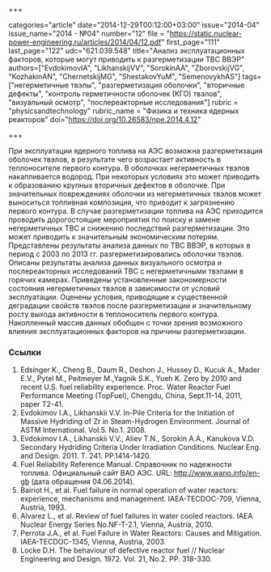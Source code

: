 +++

categories="article"
date="2014-12-29T00:12:00+03:00"
issue="2014-04"
issue_name="2014 - №04"
number="12"
file = "https://static.nuclear-power-engineering.ru/articles/2014/04/12.pdf"
first_page="111"
last_page="122"
udc="621.039.548"
title="Анализ эксплуатационных факторов, которые могут приводить к разгерметизации ТВС ВВЭР"
authors=["EvdokimovIA", "LikhanskijVV", "SorokinAA", "ZborovskijVG", "KozhakinAN", "ChernetskijMG",
"ShestakovYuM", "SemenovykhAS"]
tags=["негерметичные твэлы", "разгерметизация оболочки", "вторичные дефекты", "контроль герметичности оболочек (КГО) твэлов", "визуальный осмотр", "послереакторные исследования"]
rubric = "physicsandtechnology"
rubric_name = "Физика и техника ядерных реакторов"
doi="https://doi.org/10.26583/npe.2014.4.12"

+++

При эксплуатации ядерного топлива на АЭС возможна разгерметизация оболочек твэлов, в результате чего возрастает активность в теплоносителе первого контура. В оболочках негерметичных твэлов накапливается водород. При некоторых условиях это может приводить к образованию крупных вторичных дефектов в оболочке. При значительных повреждениях оболочки из негерметичных твэлов может выноситься топливная композиция, что приводит к загрязнению первого контура. В случае разгерметизации топлива на АЭС приходится проводить дорогостоящие мероприятия по поиску и замене негерметичных ТВС и снижению последствий разгерметизации. Это может приводить к значительным экономическим потерям. Представлены результаты анализа данных по ТВС ВВЭР, в которых в период с 2003 по 2013 гг. разгерметизировались оболочки твэлов. Описаны результаты анализа данных визуального осмотра и послереакторных исследований ТВС с негерметичными твэлами в горячих камерах. Приведены установленные закономерности состояния негерметичных твэлов в зависимости от условий эксплуатации. Оценены условия, приводящие к существенной деградации свойств твэлов после разгерметизации и значительному росту выхода активности в теплоноситель первого контура. Накопленный массив данных обобщен с точки зрения возможного влияния эксплуатационных факторов на причины разгерметизации.

### Ссылки

1. Edsinger K., Cheng B., Daum R., Deshon J., Hussey D., Kucuk A., Mader E.V., Pytel M., Peitmeyer M.,Yagnik S.K., Yueh K. Zero by 2010 and recent U.S. fuel reliability experience. Proc. Water Reactor Fuel Performance Meeting (TopFuel), Chengdu, China, Sept.11-14, 2011, paper T2-41.
2. Evdokimov I.A., Likhanskii V.V. In-Pile Criteria for the Initiation of Massive Hydriding of Zr in Steam-Hydrogen Environment. Journal of ASTM International. Vol.5. No.1. 2008.
3. Evdokimov I.A., Likhanskii V.V., Aliev T.N., Sorokin A.A., Kanukova V.D. Secondary Hydriding Criteria Under Irradiation Conditions. Nuclear Eng. and Design. 2011. Т. 241. PP.1414-1420.
4. Fuel Reliability Reference Manual. Справочник по надежности топлива. Официальный сайт ВАО АЭС. URL: http://www.wano.info/en-gb (дата обращения 04.06.2014).
5. Bairiot H., et al. Fuel failure in normal operation of water reactors: experience, mechanisms and management. IAEA-TECDOC-709, Vienna, Austria, 1993.
6. Alvarez L., et al. Review of fuel failures in water cooled reactors. IAEA Nuclear Energy Series No.NF-T-2.1, Vienna, Austria, 2010.
7. Perrota J.A., et al. Fuel Failure in Water Reactors: Causes and Mitigation. IAEA-TECDOC-1345, Vienna, Austria, 2003.
8. Locke D.H. The behaviour of defective reactor fuel // Nuclear Engineering and Design. 1972. Vol. 21, No.2. PР. 318-330.